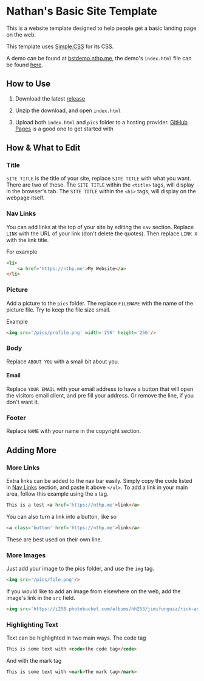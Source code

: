 # Nathan's Basic Site Template

This is a website template designed to help people get a basic landing page on the web.

This template uses [Simple.CSS](https://simplecss.org) for its CSS.

A demo can be found at [bstdemo.nthp.me](https://bstdemo.nthp.me), the demo's `index.html` file can be found [here](https://github.com/nathnp/Basic-Site-Template/blob/Demo/index.html).

## How to Use

1. Download the latest [release](https://github.com/nathnp/Basic-Site-Template/releases)

2. Unzip the download, and open `index.html`

3. Upload both `index.html` and `pics` folder to a hosting provider. [GitHub Pages](https://docs.github.com/en/pages/getting-started-with-github-pages) is a good one to get started with

## How & What to Edit

### Title

`SITE TITLE` is the title of your site, replace `SITE TITLE` with what you want. There are two of these. The `SITE TITLE` within the `<title>` tags, will display in the browser's tab. The `SITE TITLE` within the `<h1>` tags, will display on the webpage itself.

### Nav Links

You can add links at the top of your site by editing the `nav` section. Replace `LINK` with the URL of your link (don't delete the quotes). Then replace `LINK X` with the link title.

For example
```HTML
<li>
	<a href='https://nthp.me'>My Website</a>
</li>
```

### Picture

Add a picture to the `pics` folder. The replace `FILENAME` with the name of the picture file. Try to keep the file size small. 

Example
```HTML
<img src='/pics/profile.png' width='256' height='256'/>
```

### Body

Replace `ABOUT YOU` with a small bit about you.

#### Email

Replace `YOUR EMAIL` with your email address to have a button that will open the visitors email client, and pre fill your address. Or remove the line, if you don't want it.

### Footer

Replace `NAME` with your name in the copyright section.

## Adding More

### More Links

Extra links can be added to the nav bar easily. Simply copy the code listed in [Nav Links](https://github.com/nathnp/Basic-Site-Template/tree/Dev#nav-links) section, and paste it above `</ul>`. To add a link in your main area, follow this example using the `a` tag.
```HTML
This is a test <a href='https://nthp.me'>link</a>
```
You can also turn a link into a button, like so
```HTML
<a class='button' href='https://nthp.me'>link</a>
```
These are best used on their own line.

### More Images

Just add your image to the pics folder, and use the `img` tag.
```HTML
<img src='/pics/file.png'/>
```
If you would like to add an image from elsewhere on the web, add the image's link in the `src` field.
```HTML
<img src='https://i258.photobucket.com/albums/hh253/jimifunguzz/rick-astley-dancing.gif'/>
```

### Highlighting Text

Text can be highlighted in two main ways.
The code tag
```HTML
This is some text with <code>the code tag</code>
```
And with the mark tag
```HTML
This is some text with <mark>The mark tag</mark>
```